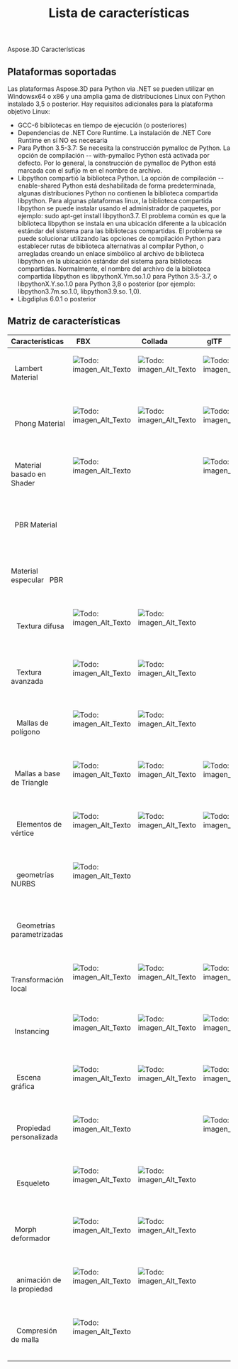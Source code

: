 ﻿---
title: Lista de características
type: docs
weight: 30
url: /es/python-net/feature-list/
---
Aspose.3D Características


## **Plataformas soportadas**

Las plataformas Aspose.3D para Python via .NET se pueden utilizar en Windowsx64 o x86 y una amplia gama de distribuciones Linux con Python instalado 3,5 o posterior. Hay requisitos adicionales para la plataforma objetivo Linux:
- GCC-6 bibliotecas en tiempo de ejecución (o posteriores)
- Dependencias de .NET Core Runtime. La instalación de .NET Core Runtime en sí NO es necesaria
- Para Python 3.5-3.7: Se necesita la construcción pymalloc de Python. La opción de compilación -- with-pymalloc Python está activada por defecto. Por lo general, la construcción de pymalloc de Python está marcada con el sufijo m en el nombre de archivo.
- Libpython compartió la biblioteca Python. La opción de compilación -- enable-shared Python está deshabilitada de forma predeterminada, algunas distribuciones Python no contienen la biblioteca compartida libpython. Para algunas plataformas linux, la biblioteca compartida libpython se puede instalar usando el administrador de paquetes, por ejemplo: sudo apt-get install libpython3.7. El problema común es que la biblioteca libpython se instala en una ubicación diferente a la ubicación estándar del sistema para las bibliotecas compartidas. El problema se puede solucionar utilizando las opciones de compilación Python para establecer rutas de biblioteca alternativas al compilar Python, o arregladas creando un enlace simbólico al archivo de biblioteca libpython en la ubicación estándar del sistema para bibliotecas compartidas. Normalmente, el nombre del archivo de la biblioteca compartida libpython es libpythonX.Ym.so.1.0 para Python 3.5-3.7, o libpythonX.Y.so.1.0 para Python 3,8 o posterior (por ejemplo: libpython3.7m.so.1.0, libpython3.9.so. 1,0).
- Libgdiplus 6.0.1 o posterior


## **Matriz de características**

|**Características** |` `FBX|` `Collada|` `glTF|` `glTF 2,0|` `U3D|` `PDF|` `STL|` `OBJ|` `PLY|` `3DS|` `ASE|` `X|` `3MF|` `RVM|` `Draco|
|:- |:- |:- |:- |:- |:- |:- |:- |:- |:- |:- |:- |:- |:- |:- |:- |
|` `Lambert Material|<p>![Todo: imagen_Alt_Texto](accept.png)</p><p> </p>|<p>![Todo: imagen_Alt_Texto](accept.png)</p><p> </p>|<p>![Todo: imagen_Alt_Texto](accept.png)</p><p> </p>||<p>![Todo: imagen_Alt_Texto](accept.png)</p><p> </p>|<p>![Todo: imagen_Alt_Texto](accept.png)</p><p> </p>||<p>![Todo: imagen_Alt_Texto](accept.png)</p><p> </p>||<p>![Todo: imagen_Alt_Texto](accept.png)</p><p> </p>|<p>![Todo: imagen_Alt_Texto](accept.png)</p><p> </p>|<p>![Todo: imagen_Alt_Texto](accept.png)</p><p> </p>||||
|` `Phong Material|<p>![Todo: imagen_Alt_Texto](accept.png)</p><p> </p>|<p>![Todo: imagen_Alt_Texto](accept.png)</p><p> </p>|<p>![Todo: imagen_Alt_Texto](accept.png)</p><p> </p>||<p>![Todo: imagen_Alt_Texto](accept.png)</p><p> </p>|<p>![Todo: imagen_Alt_Texto](accept.png)</p><p> </p>||<p>![Todo: imagen_Alt_Texto](accept.png)</p><p> </p>|||<p>![Todo: imagen_Alt_Texto](accept.png)</p><p> </p>|<p>![Todo: imagen_Alt_Texto](accept.png)</p><p> </p>||||
|` `Material basado en Shader|<p>![Todo: imagen_Alt_Texto](accept.png)</p><p> </p>||<p>![Todo: imagen_Alt_Texto](accept.png)</p><p> </p>|||||||||||||
|` `PBR Material||||<p>![Todo: imagen_Alt_Texto](accept.png)</p><p> </p>||||||||||||
|Material especular ` `PBR||||<p>![Todo: imagen_Alt_Texto](accept.png)</p><p> </p>||||||||||||
|` ` Textura difusa|<p>![Todo: imagen_Alt_Texto](accept.png)</p><p> </p>|<p>![Todo: imagen_Alt_Texto](accept.png)</p><p> </p>||<p>![Todo: imagen_Alt_Texto](accept.png)</p><p> </p>|<p>![Todo: imagen_Alt_Texto](accept.png)</p><p> </p>|<p>![Todo: imagen_Alt_Texto](accept.png)</p><p> </p>||<p>![Todo: imagen_Alt_Texto](accept.png)</p><p> </p>||<p>![Todo: imagen_Alt_Texto](accept.png)</p><p> </p>|<p>![Todo: imagen_Alt_Texto](accept.png)</p><p> </p>|<p>![Todo: imagen_Alt_Texto](accept.png)</p><p> </p>|<p>![Todo: imagen_Alt_Texto](accept.png)</p><p> </p>|||
|` ` Textura avanzada|<p>![Todo: imagen_Alt_Texto](accept.png)</p><p> </p>|<p>![Todo: imagen_Alt_Texto](accept.png)</p><p> </p>||<p>![Todo: imagen_Alt_Texto](accept.png)</p><p> </p>|<p>![Todo: imagen_Alt_Texto](accept.png)</p><p> </p>|<p>![Todo: imagen_Alt_Texto](accept.png)</p><p> </p>||<p>![Todo: imagen_Alt_Texto](accept.png)</p><p> </p>||||||||
|` ` Mallas de polígono|<p>![Todo: imagen_Alt_Texto](accept.png)</p><p> </p>|<p>![Todo: imagen_Alt_Texto](accept.png)</p><p> </p>||||||<p>![Todo: imagen_Alt_Texto](accept.png)</p><p> </p>||||||<p>![Todo: imagen_Alt_Texto](accept.png)</p><p> </p>||
|` `Mallas a base de Triangle|<p>![Todo: imagen_Alt_Texto](accept.png)</p><p> </p>|<p>![Todo: imagen_Alt_Texto](accept.png)</p><p> </p>|<p>![Todo: imagen_Alt_Texto](accept.png)</p><p> </p>|<p>![Todo: imagen_Alt_Texto](accept.png)</p><p> </p>|<p>![Todo: imagen_Alt_Texto](accept.png)</p><p> </p>|<p>![Todo: imagen_Alt_Texto](accept.png)</p><p> </p>|<p>![Todo: imagen_Alt_Texto](accept.png)</p><p> </p>|<p>![Todo: imagen_Alt_Texto](accept.png)</p><p> </p>|<p>![Todo: imagen_Alt_Texto](accept.png)</p><p> </p>|<p>![Todo: imagen_Alt_Texto](accept.png)</p><p> </p>|<p>![Todo: imagen_Alt_Texto](accept.png)</p><p> </p>|<p>![Todo: imagen_Alt_Texto](accept.png)</p><p> </p>|<p>![Todo: imagen_Alt_Texto](accept.png)</p><p> </p>|<p>![Todo: imagen_Alt_Texto](accept.png)</p><p> </p>|<p>![Todo: imagen_Alt_Texto](accept.png)</p><p> </p>|
|` ` Elementos de vértice|<p>![Todo: imagen_Alt_Texto](accept.png)</p><p> </p>|<p>![Todo: imagen_Alt_Texto](accept.png)</p><p> </p>|<p>![Todo: imagen_Alt_Texto](accept.png)</p><p> </p>|<p>![Todo: imagen_Alt_Texto](accept.png)</p><p> </p>|<p>![Todo: imagen_Alt_Texto](accept.png)</p><p> </p>|<p>![Todo: imagen_Alt_Texto](accept.png)</p><p> </p>||<p>![Todo: imagen_Alt_Texto](accept.png)</p><p> </p>|<p>![Todo: imagen_Alt_Texto](accept.png)</p><p> </p>|<p>![Todo: imagen_Alt_Texto](accept.png)</p><p> </p>|<p>![Todo: imagen_Alt_Texto](accept.png)</p><p> </p>|<p>![Todo: imagen_Alt_Texto](accept.png)</p><p> </p>|||<p>![Todo: imagen_Alt_Texto](accept.png)</p><p> </p>|
|` ` geometrías NURBS|<p>![Todo: imagen_Alt_Texto](accept.png)</p><p> </p>|||||||||||||||
|` ` Geometrías parametrizadas||||||||||||||<p>![Todo: imagen_Alt_Texto](accept.png)</p><p> </p>||
|` ` Transformación local|<p>![Todo: imagen_Alt_Texto](accept.png)</p><p> </p>|<p>![Todo: imagen_Alt_Texto](accept.png)</p><p> </p>|<p>![Todo: imagen_Alt_Texto](accept.png)</p><p> </p>|<p>![Todo: imagen_Alt_Texto](accept.png)</p><p> </p>|<p>![Todo: imagen_Alt_Texto](accept.png)</p><p> </p>|<p>![Todo: imagen_Alt_Texto](accept.png)</p><p> </p>||||<p>![Todo: imagen_Alt_Texto](accept.png)</p><p> </p>|<p>![Todo: imagen_Alt_Texto](accept.png)</p><p> </p>|<p>![Todo: imagen_Alt_Texto](accept.png)</p><p> </p>||<p>![Todo: imagen_Alt_Texto](accept.png)</p><p> </p>||
|` `Instancing|<p>![Todo: imagen_Alt_Texto](accept.png)</p><p> </p>|<p>![Todo: imagen_Alt_Texto](accept.png)</p><p> </p>|<p>![Todo: imagen_Alt_Texto](accept.png)</p><p> </p>|<p>![Todo: imagen_Alt_Texto](accept.png)</p><p> </p>|<p>![Todo: imagen_Alt_Texto](accept.png)</p><p> </p>|<p>![Todo: imagen_Alt_Texto](accept.png)</p><p> </p>||||||||||
|` ` Escena gráfica|<p>![Todo: imagen_Alt_Texto](accept.png)</p><p> </p>|<p>![Todo: imagen_Alt_Texto](accept.png)</p><p> </p>|<p>![Todo: imagen_Alt_Texto](accept.png)</p><p> </p>|<p>![Todo: imagen_Alt_Texto](accept.png)</p><p> </p>|<p>![Todo: imagen_Alt_Texto](accept.png)</p><p> </p>|<p>![Todo: imagen_Alt_Texto](accept.png)</p><p> </p>||||<p>![Todo: imagen_Alt_Texto](accept.png)</p><p> </p>||<p>![Todo: imagen_Alt_Texto](accept.png)</p><p> </p>||<p>![Todo: imagen_Alt_Texto](accept.png)</p><p> </p>||
|` ` Propiedad personalizada|<p>![Todo: imagen_Alt_Texto](accept.png)</p><p> </p>||<p>![Todo: imagen_Alt_Texto](accept.png)</p><p> </p>|<p>![Todo: imagen_Alt_Texto](accept.png)</p><p> </p>||||||||||||
|` ` Esqueleto|<p>![Todo: imagen_Alt_Texto](accept.png)</p><p> </p>|<p>![Todo: imagen_Alt_Texto](accept.png)</p><p> </p>||||||||||||||
|` `Morph deformador|<p>![Todo: imagen_Alt_Texto](accept.png)</p><p> </p>|<p>![Todo: imagen_Alt_Texto](accept.png)</p><p> </p>||||||||||||||
|` ` animación de la propiedad|<p>![Todo: imagen_Alt_Texto](accept.png)</p><p> </p>|<p>![Todo: imagen_Alt_Texto](accept.png)</p><p> </p>||||||||||||||
|` ` Compresión de malla|<p>![Todo: imagen_Alt_Texto](accept.png)</p><p> </p>||||<p>![Todo: imagen_Alt_Texto](accept.png)</p><p> </p>|<p>![Todo: imagen_Alt_Texto](accept.png)</p><p> </p>|||||||<p>![Todo: imagen_Alt_Texto](accept.png)</p><p> </p>||<p>![Todo: imagen_Alt_Texto](accept.png)</p><p> </p>|

